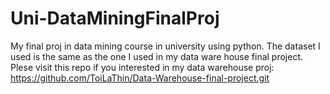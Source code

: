# Uni-DataMiningFinalProj
My final proj in data mining course in university using python. The dataset I used is the same as the one I used in my data ware house final project. Plese visit this repo if you interested in my data warehouse proj: https://github.com/ToiLaThin/Data-Warehouse-final-project.git
